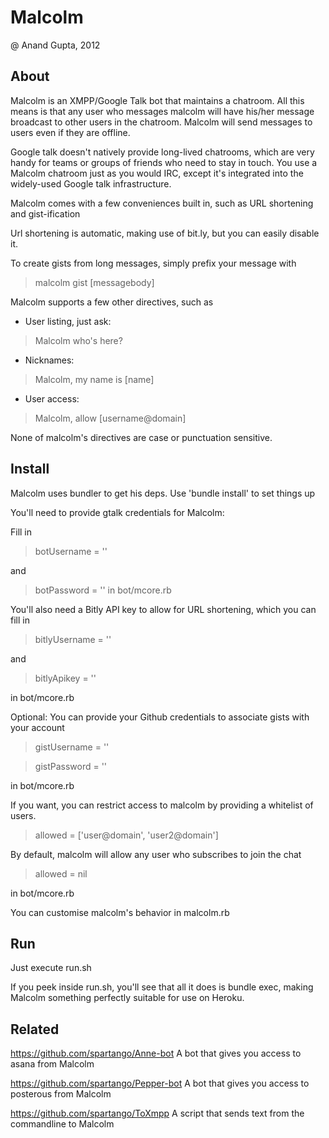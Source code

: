 Malcolm
=======

@ Anand Gupta, 2012

About
-----

Malcolm is an XMPP/Google Talk bot that maintains a chatroom. 
All this means is that any user who messages malcolm will have his/her
message broadcast to other users in the chatroom. Malcolm will send messages
to users even if they are offline.

Google talk doesn't natively provide long-lived chatrooms, which are very handy
for teams or groups of friends who need to stay in touch. You use a Malcolm 
chatroom just as you would IRC, except it's integrated into the widely-used Google talk 
infrastructure. 

Malcolm comes with a few conveniences built in, such as URL shortening and gist-ification

Url shortening is automatic, making use of bit.ly, but you can easily disable it. 

To create gists from long messages, simply prefix your message with 
> malcolm gist [messagebody]

Malcolm supports a few other directives, such as

* User listing, just ask:
> Malcolm who's here?

* Nicknames:
> Malcolm, my name is [name]

* User access:
> Malcolm, allow [username@domain]

None of malcolm's directives are case or punctuation sensitive. 

Install 
-------

Malcolm uses bundler to get his deps. 
Use 'bundle install' to set things up

You'll need to provide gtalk credentials for Malcolm:

Fill in 
> botUsername = ''

and

> botPassword = ''
in bot/mcore.rb

You'll also need a Bitly API key to allow for URL shortening, which you can fill in
> bitlyUsername = ''

and

> bitlyApikey   = ''

in bot/mcore.rb

Optional: You can provide your Github credentials to associate gists with your account
> gistUsername = ''

> gistPassword = ''

in bot/mcore.rb

If you want, you can restrict access to malcolm by providing a whitelist of users. 
> allowed = ['user@domain', 'user2@domain']

By default, malcolm will allow any user who subscribes to join the chat
> allowed = nil

in bot/mcore.rb

You can customise malcolm's behavior in malcolm.rb

Run
---

Just execute run.sh

If you peek inside run.sh, you'll see that all it does is bundle exec, making
Malcolm something perfectly suitable for use on Heroku. 

Related
-------

https://github.com/spartango/Anne-bot
A bot that gives you access to asana from Malcolm

https://github.com/spartango/Pepper-bot
A bot that gives you access to posterous from Malcolm

https://github.com/spartango/ToXmpp
A script that sends text from the commandline to Malcolm

